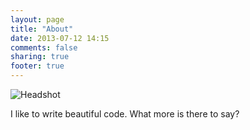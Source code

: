 ```yaml
---
layout: page
title: "About"
date: 2013-07-12 14:15
comments: false
sharing: true
footer: true
---
```

![Headshot](http://www.gravatar.com/avatar/ab974e5cccc489f5e35aee00c35b9e42?s=200)

I like to write beautiful code. What more is there to say?
